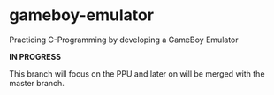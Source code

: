 # gameboy-emulator
Practicing C-Programming by developing a GameBoy Emulator

**IN PROGRESS**

This branch will focus on the PPU and later on will be merged with the master branch.
